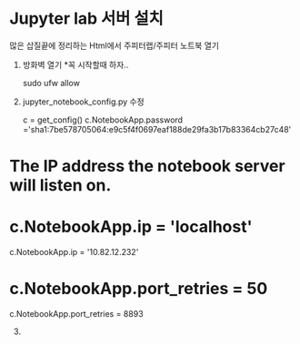 # Jupyter lab 서버 설치

많은 삽질끝에 정리하는 Html에서 주피터랩/주피터 노트북 열기



1. 방화벽 열기
*꼭 시작할때 하자..

    sudo ufw allow <port>

2. jupyter_notebook_config.py 수정

    c = get_config()
c.NotebookApp.password ='sha1:7be578705064:e9c5f4f0697eaf188de29fa3b17b83364cb27c48'
# The IP address the notebook server will listen on. 
# c.NotebookApp.ip = 'localhost' 
c.NotebookApp.ip = '10.82.12.232' 
# c.NotebookApp.port_retries = 50 
c.NotebookApp.port_retries = 8893



3.
  
